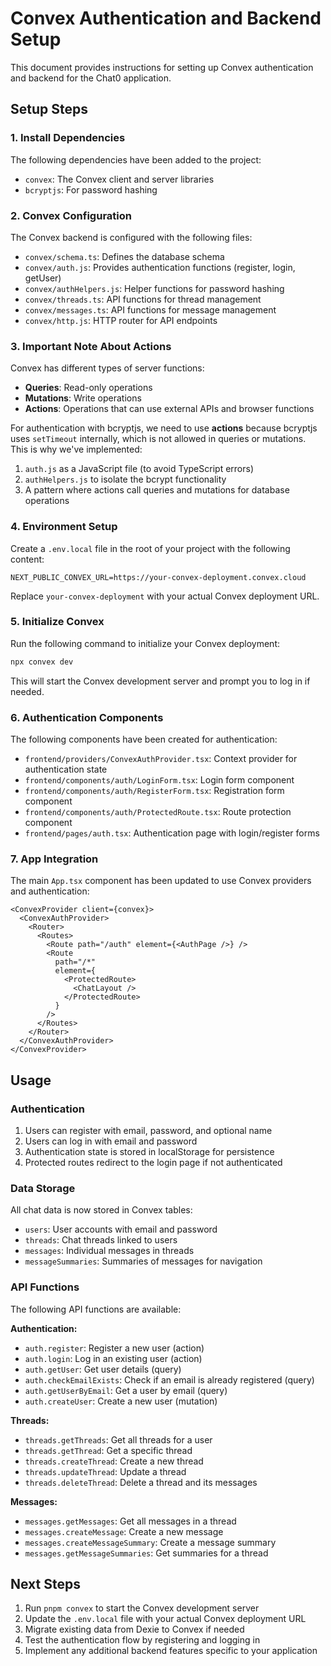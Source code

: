 # Convex Authentication and Backend Setup

This document provides instructions for setting up Convex authentication and backend for the Chat0 application.

## Setup Steps

### 1. Install Dependencies

The following dependencies have been added to the project:
- `convex`: The Convex client and server libraries
- `bcryptjs`: For password hashing

### 2. Convex Configuration

The Convex backend is configured with the following files:
- `convex/schema.ts`: Defines the database schema
- `convex/auth.js`: Provides authentication functions (register, login, getUser)
- `convex/authHelpers.js`: Helper functions for password hashing
- `convex/threads.ts`: API functions for thread management
- `convex/messages.ts`: API functions for message management
- `convex/http.js`: HTTP router for API endpoints

### 3. Important Note About Actions

Convex has different types of server functions:
- **Queries**: Read-only operations
- **Mutations**: Write operations
- **Actions**: Operations that can use external APIs and browser functions

For authentication with bcryptjs, we need to use **actions** because bcryptjs uses `setTimeout` internally, which is not allowed in queries or mutations. This is why we've implemented:

1. `auth.js` as a JavaScript file (to avoid TypeScript errors)
2. `authHelpers.js` to isolate the bcrypt functionality
3. A pattern where actions call queries and mutations for database operations

### 4. Environment Setup

Create a `.env.local` file in the root of your project with the following content:

```
NEXT_PUBLIC_CONVEX_URL=https://your-convex-deployment.convex.cloud
```

Replace `your-convex-deployment` with your actual Convex deployment URL.

### 5. Initialize Convex

Run the following command to initialize your Convex deployment:

```bash
npx convex dev
```

This will start the Convex development server and prompt you to log in if needed.

### 6. Authentication Components

The following components have been created for authentication:
- `frontend/providers/ConvexAuthProvider.tsx`: Context provider for authentication state
- `frontend/components/auth/LoginForm.tsx`: Login form component
- `frontend/components/auth/RegisterForm.tsx`: Registration form component
- `frontend/components/auth/ProtectedRoute.tsx`: Route protection component
- `frontend/pages/auth.tsx`: Authentication page with login/register forms

### 7. App Integration

The main `App.tsx` component has been updated to use Convex providers and authentication:

```tsx
<ConvexProvider client={convex}>
  <ConvexAuthProvider>
    <Router>
      <Routes>
        <Route path="/auth" element={<AuthPage />} />
        <Route
          path="/*"
          element={
            <ProtectedRoute>
              <ChatLayout />
            </ProtectedRoute>
          }
        />
      </Routes>
    </Router>
  </ConvexAuthProvider>
</ConvexProvider>
```

## Usage

### Authentication

1. Users can register with email, password, and optional name
2. Users can log in with email and password
3. Authentication state is stored in localStorage for persistence
4. Protected routes redirect to the login page if not authenticated

### Data Storage

All chat data is now stored in Convex tables:
- `users`: User accounts with email and password
- `threads`: Chat threads linked to users
- `messages`: Individual messages in threads
- `messageSummaries`: Summaries of messages for navigation

### API Functions

The following API functions are available:

**Authentication:**
- `auth.register`: Register a new user (action)
- `auth.login`: Log in an existing user (action)
- `auth.getUser`: Get user details (query)
- `auth.checkEmailExists`: Check if an email is already registered (query)
- `auth.getUserByEmail`: Get a user by email (query)
- `auth.createUser`: Create a new user (mutation)

**Threads:**
- `threads.getThreads`: Get all threads for a user
- `threads.getThread`: Get a specific thread
- `threads.createThread`: Create a new thread
- `threads.updateThread`: Update a thread
- `threads.deleteThread`: Delete a thread and its messages

**Messages:**
- `messages.getMessages`: Get all messages in a thread
- `messages.createMessage`: Create a new message
- `messages.createMessageSummary`: Create a message summary
- `messages.getMessageSummaries`: Get summaries for a thread

## Next Steps

1. Run `pnpm convex` to start the Convex development server
2. Update the `.env.local` file with your actual Convex deployment URL
3. Migrate existing data from Dexie to Convex if needed
4. Test the authentication flow by registering and logging in
5. Implement any additional backend features specific to your application 